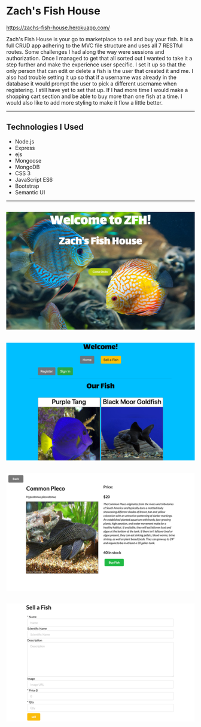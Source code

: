 # Zach's Fish House


https://zachs-fish-house.herokuapp.com/

Zach's Fish House is your go to marketplace to sell and buy your fish. It is a full CRUD app adhering to the MVC file structure and uses all 7 RESTful routes. Some challenges I had along the way were sessions and authorization. Once I managed to get that all sorted out I wanted to take it a step further and make the experience user specific. I set it up so that the only person that can edit or delete a fish is the user that created it and me. I also had trouble setting it up so that if a username was already in the database it would prompt the user to pick a different username when registering. I still have yet to set that up. If I had more time I would make a shopping cart section and be able to buy more than one fish at a time. I would also like to add more styling to make it flow a little better.

---
## Technologies I Used

- Node.js
- Express
- ejs
- Mongoose
- MongoDB
- CSS 3
- JavaScript ES6
- Bootstrap
- Semantic UI

---

![home page](public/img/home.png)
---
![index](public/img/index.png)
---
![show](public/img/show.png)
---
![new](public/img/new.png)
---